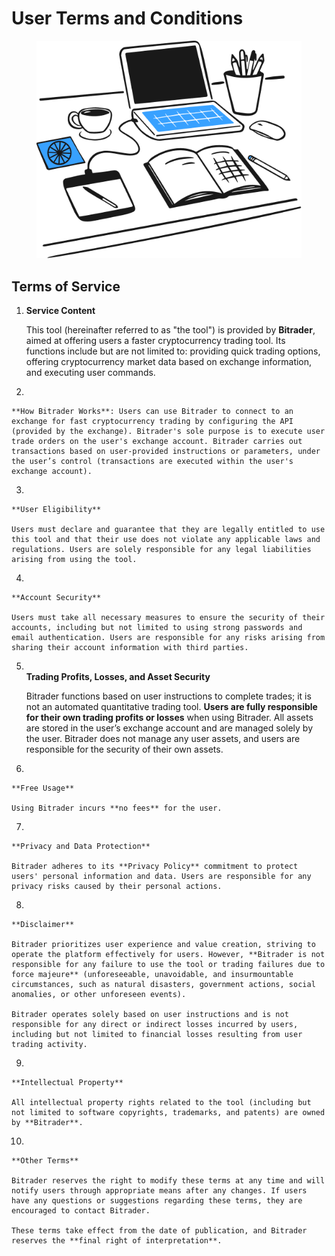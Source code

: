 # User Terms and Conditions

<figure><img src="../.gitbook/assets/Group4.png" alt=""><figcaption></figcaption></figure>

## Terms of Service

1.  **Service Content**

    This tool (hereinafter referred to as "the tool") is provided by **Bitrader**, aimed at offering users a faster cryptocurrency trading tool. Its functions include but are not limited to: providing quick trading options, offering cryptocurrency market data based on exchange information, and executing user commands.
2.

    **How Bitrader Works**: Users can use Bitrader to connect to an exchange for fast cryptocurrency trading by configuring the API (provided by the exchange). Bitrader's sole purpose is to execute user trade orders on the user's exchange account. Bitrader carries out transactions based on user-provided instructions or parameters, under the user’s control (transactions are executed within the user's exchange account).
3.

    **User Eligibility**

    Users must declare and guarantee that they are legally entitled to use this tool and that their use does not violate any applicable laws and regulations. Users are solely responsible for any legal liabilities arising from using the tool.
4.

    **Account Security**

    Users must take all necessary measures to ensure the security of their accounts, including but not limited to using strong passwords and email authentication. Users are responsible for any risks arising from sharing their account information with third parties.
5.  \
    **Trading Profits, Losses, and Asset Security**

    Bitrader functions based on user instructions to complete trades; it is not an automated quantitative trading tool. **Users are fully responsible for their own trading profits or losses** when using Bitrader. All assets are stored in the user’s exchange account and are managed solely by the user. Bitrader does not manage any user assets, and users are responsible for the security of their own assets.
6.

    **Free Usage**

    Using Bitrader incurs **no fees** for the user.
7.

    **Privacy and Data Protection**

    Bitrader adheres to its **Privacy Policy** commitment to protect users' personal information and data. Users are responsible for any privacy risks caused by their personal actions.
8.

    **Disclaimer**

    Bitrader prioritizes user experience and value creation, striving to operate the platform effectively for users. However, **Bitrader is not responsible for any failure to use the tool or trading failures due to force majeure** (unforeseeable, unavoidable, and insurmountable circumstances, such as natural disasters, government actions, social anomalies, or other unforeseen events).

    Bitrader operates solely based on user instructions and is not responsible for any direct or indirect losses incurred by users, including but not limited to financial losses resulting from user trading activity.
9.

    **Intellectual Property**

    All intellectual property rights related to the tool (including but not limited to software copyrights, trademarks, and patents) are owned by **Bitrader**.
10.

    **Other Terms**

    Bitrader reserves the right to modify these terms at any time and will notify users through appropriate means after any changes. If users have any questions or suggestions regarding these terms, they are encouraged to contact Bitrader.

    These terms take effect from the date of publication, and Bitrader reserves the **final right of interpretation**.

